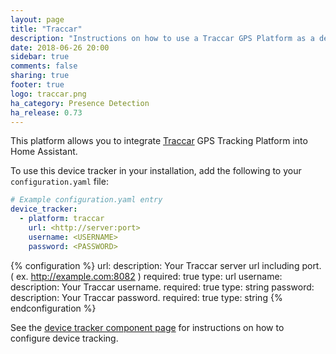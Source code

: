```yaml
---
layout: page
title: "Traccar"
description: "Instructions on how to use a Traccar GPS Platform as a device tracker."
date: 2018-06-26 20:00
sidebar: true
comments: false
sharing: true
footer: true
logo: traccar.png
ha_category: Presence Detection
ha_release: 0.73
---
```


This platform allows you to integrate [Traccar](https://www.traccar.org/) GPS Tracking Platform into Home Assistant.

To use this device tracker in your installation, add the following to your `configuration.yaml` file:

```yaml
# Example configuration.yaml entry
device_tracker:
  - platform: traccar
    url: <http://server:port>
    username: <USERNAME>
    password: <PASSWORD>
```

{% configuration %}
url:
  description: Your Traccar server url including port. ( ex. http://example.com:8082 )
  required: true
  type: url
username:
  description: Your Traccar username.
  required: true
  type: string
password:
  description: Your Traccar password.
  required: true
  type: string
{% endconfiguration %}

See the [device tracker component page](/components/device_tracker/) for instructions on how to configure device tracking.

